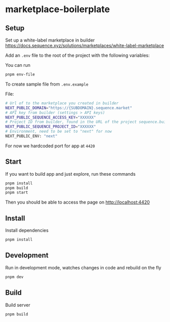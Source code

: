 # marketplace-boilerplate

## Setup

Set up a white-label marketplace in builder https://docs.sequence.xyz/solutions/marketplaces/white-label-marketplace

Add an `.env` file to the root of the project with the following variables:

You can run

```sh
pnpm env-file
```

To create sample file from `.env.example`

File:

```sh
# Url of to the marketplace you created in builder
NEXT_PUBLIC_DOMAIN="https://{SUBDOMAIN}.sequence.market"
# API key from builder (settings > API keys)
NEXT_PUBLIC_SEQUENCE_ACCESS_KEY="XXXXXX"
# Project ID from builder, found in the URL of the project sequence.build/project/{PROJECT_ID}
NEXT_PUBLIC_SEQUENCE_PROJECT_ID="XXXXXX"
# Environment, need to be set to "next" for now
NEXT_PUBLIC_ENV: "next"

```

For now we hardcoded port for app at `4420`

## Start

If you want to build app and just explore, run these commands

```sh
pnpm install
pnpm build
pnpm start
```

Then you should be able to access the page on [http://localhost:4420](http://localhost:4420)

## Install

Install dependencies

```sh
pnpm install
```

## Development

Run in development mode, watches changes in code and rebuild on the fly

```sh
pnpm dev
```

## Build

Build server

```sh
pnpm build
```
